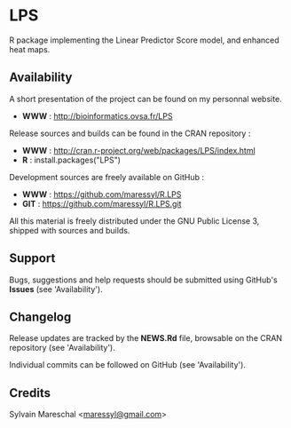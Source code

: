 LPS
===

R package implementing the Linear Predictor Score model, and enhanced heat maps.


Availability
------------

A short presentation of the project can be found on my personnal website.

* **WWW** : http://bioinformatics.ovsa.fr/LPS

Release sources and builds can be found in the CRAN repository :

* **WWW** : http://cran.r-project.org/web/packages/LPS/index.html
* **R**   : install.packages("LPS")

Development sources are freely available on GitHub :

* **WWW** : https://github.com/maressyl/R.LPS
* **GIT** : https://github.com/maressyl/R.LPS.git

All this material is freely distributed under the GNU Public License 3, shipped with sources and builds.


Support
-------

Bugs, suggestions and help requests should be submitted using GitHub's **Issues** (see 'Availability').


Changelog
---------

Release updates are tracked by the **NEWS.Rd** file, browsable on the CRAN repository (see 'Availability').

Individual commits can be followed on GitHub (see 'Availability').


Credits
---------

Sylvain Mareschal <<maressyl@gmail.com>>

